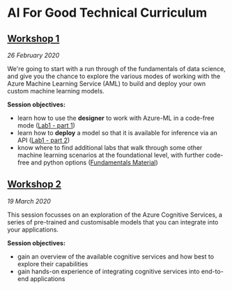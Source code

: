 # AI For Good Technical Curriculum

## [Workshop 1](Workshop%20%231)
*26 February 2020*

We're going to start with a run through of the fundamentals of data science, and give you the chance to explore the various modes of working with the Azure Machine Learning Service (AML) to build and deploy your own custom machine learning models.

**Session objectives:**
- learn how to use the **designer** to work with Azure-ML in a code-free mode ([Lab1 - part 1](Workshop%20%231/Lab1.md))
- learn how to **deploy** a model so that it is available for inference via an API ([Lab1 - part 2](Workshop%20%231/Lab1.md))
- know where to find additional labs that walk through some other machine learning scenarios at the foundational level, with further code-free and python options ([Fundamentals Material](Workshop%20%23#1/Fundamentals%20Material%20for%20Feb%2026%20session.md))

## [Workshop 2](Workshop%20%232/Lab2.md)
*19 March 2020*

This session focusses on an exploration of the Azure Cognitive Services, a series of pre-trained and customisable models that you can integrate into your applications.

**Session objectives:**
- gain an overview of the available cognitive services and how best to explore their capabilities
- gain hands-on experience of integrating cognitive services into end-to-end applications